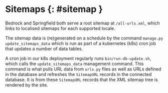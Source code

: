 # Sitemaps {: #sitemap }

Bedrock and Springfield both serve a root sitemap at `/all-urls.xml`, which links to localised sitemaps for each supported locale.

The sitemap data is (re)generated on a schedule by the command `manage.py update_sitemaps_data` which is run as part of
a kubernetes (k8s) cron job that updates a number of data tables.

A cron job in our k8s deployment regularly runs `bin/run-db-update.sh`, which calls the `update_sitemaps_data` management command.
This command is what pulls URL data from `urls.py` files as well as URLs defined in the database and refreshes the
`SitemapURL` records in the connected database. It is from these `SitemapURL` records that the XML sitemap tree is rendered by the site.
